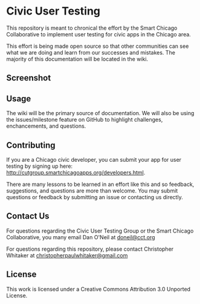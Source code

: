 # Civic User Testing

This repository is meant to chronical the effort by the Smart Chicago Collaborative to implement user testing for civic apps in the Chicago area. 

This effort is being made open source so that other communities can see what we are doing and learn from our successes and mistakes. The majority of this documentation will be located in the wiki. 

## Screenshot 

## Usage

The wiki will be the primary source of documentation. We will also be using the issues/milestone feature on GitHub to highlight challenges, enchancements, and questions. 

## Contributing 

If you are a Chicago civic developer, you can submit your app for user testing by signing up here: http://cutgroup.smartchicagoapps.org/developers.html. 

There are many lessons to be learned in an effort like this and so feedback, suggestions, and questions are more than welcome. You may submit questions or feedback by submitting an issue or contacting us directly. 

## Contact Us 

For questions regarding the Civic User Testing Group or the Smart Chicago Collaborative, you many email Dan O'Neil at  doneil@cct.org

For questions regarding this repository, please contact Christopher Whitaker at christopherpaulwhitaker@gmail.com 

## License 

This work is licensed under a Creative Commons Attribution 3.0 Unported License.

